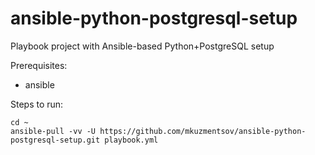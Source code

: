# ansible-python-postgresql-setup
Playbook project with Ansible-based Python+PostgreSQL setup

Prerequisites:

- ansible


Steps to run:

```
cd ~
ansible-pull -vv -U https://github.com/mkuzmentsov/ansible-python-postgresql-setup.git playbook.yml
```

